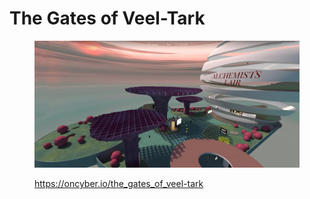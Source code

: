 # The Gates of Veel-Tark

<figure><img src="../../.gitbook/assets/The Gates of Veel-Tark.jpg" alt=""><figcaption><p><a href="https://oncyber.io/the_gates_of_veel-tark">https://oncyber.io/the_gates_of_veel-tark</a></p></figcaption></figure>
